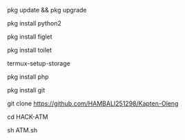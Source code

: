 
pkg update && pkg upgrade

pkg install python2

pkg install figlet

pkg install toilet

termux-setup-storage

pkg install php

pkg install git

git clone https://github.com/HAMBALI251298/Kapten-Oleng

cd HACK-ATM

sh ATM.sh
